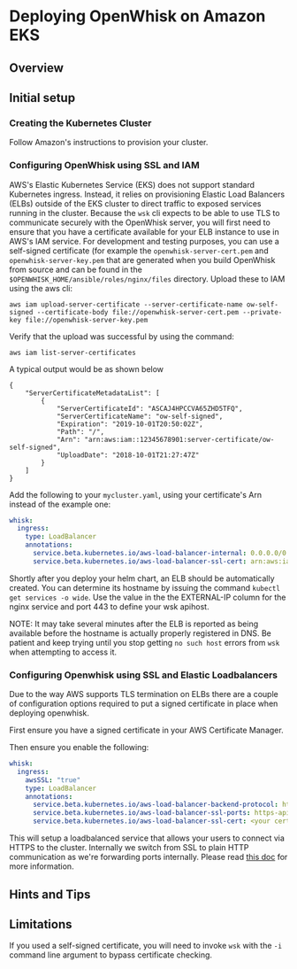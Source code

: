 <!--
#
# Licensed to the Apache Software Foundation (ASF) under one or more
# contributor license agreements.  See the NOTICE file distributed with
# this work for additional information regarding copyright ownership.
# The ASF licenses this file to You under the Apache License, Version 2.0
# (the "License"); you may not use this file except in compliance with
# the License.  You may obtain a copy of the License at
#
#     http://www.apache.org/licenses/LICENSE-2.0
#
# Unless required by applicable law or agreed to in writing, software
# distributed under the License is distributed on an "AS IS" BASIS,
# WITHOUT WARRANTIES OR CONDITIONS OF ANY KIND, either express or implied.
# See the License for the specific language governing permissions and
# limitations under the License.
#
-->

# Deploying OpenWhisk on Amazon EKS

## Overview

## Initial setup

### Creating the Kubernetes Cluster

Follow Amazon's instructions to provision your cluster.

### Configuring OpenWhisk using SSL and IAM

AWS's Elastic Kubernetes Service (EKS) does not support standard Kubernetes
ingress.  Instead, it relies on provisioning Elastic Load
Balancers (ELBs) outside of the EKS cluster to direct traffic to
exposed services running in the cluster.  Because the `wsk` cli
expects to be able to use TLS to communicate securely with the OpenWhisk
server, you will first need to ensure that you have a certificate
available for your ELB instance to use in AWS's IAM service. For
development and testing purposes, you can use a self-signed
certificate (for example the `openwhisk-server-cert.pem` and
`openwhisk-server-key.pem` that are generated when you build OpenWhisk
from source and can be found in the
`$OPENWHISK_HOME/ansible/roles/nginx/files` directory. Upload these to
IAM using the aws cli:
```shell
aws iam upload-server-certificate --server-certificate-name ow-self-signed --certificate-body file://openwhisk-server-cert.pem --private-key file://openwhisk-server-key.pem
```
Verify that the upload was successful by using the command:
```shell
aws iam list-server-certificates
```
A typical output would be as shown below
```
{
    "ServerCertificateMetadataList": [
        {
            "ServerCertificateId": "ASCAJ4HPCCVA65ZHD5TFQ",
            "ServerCertificateName": "ow-self-signed",
            "Expiration": "2019-10-01T20:50:02Z",
            "Path": "/",
            "Arn": "arn:aws:iam::12345678901:server-certificate/ow-self-signed",
            "UploadDate": "2018-10-01T21:27:47Z"
        }
    ]
}
```

Add the following to your `mycluster.yaml`, using your certificate's Arn
instead of the example one:

```yaml
whisk:
  ingress:
    type: LoadBalancer
    annotations:
      service.beta.kubernetes.io/aws-load-balancer-internal: 0.0.0.0/0
      service.beta.kubernetes.io/aws-load-balancer-ssl-cert: arn:aws:iam::12345678901:server-certificate/ow-self-signed
```

Shortly after you deploy your helm chart, an ELB should be
automatically created. You can determine its hostname by issuing
the command `kubectl get services -o wide`. Use the value in the
the EXTERNAL-IP column for the nginx service and port 443 to define
your wsk apihost.

NOTE: It may take several minutes after the ELB is reported as being
available before the hostname is actually properly registered in DNS.
Be patient and keep trying until you stop getting `no such host`
errors from `wsk` when attempting to access it.

### Configuring Openwhisk using SSL and Elastic Loadbalancers

Due to the way AWS supports TLS termination on ELBs there are a couple of configuration options required to put a
signed certificate in place when deploying openwhisk.

First ensure you have a signed certificate in your AWS Certificate Manager.

Then ensure you enable the following:
```yaml
whisk:
  ingress:
    awsSSL: "true"
    type: LoadBalancer
    annotations:
      service.beta.kubernetes.io/aws-load-balancer-backend-protocol: http
      service.beta.kubernetes.io/aws-load-balancer-ssl-ports: https-api
      service.beta.kubernetes.io/aws-load-balancer-ssl-cert: <your certificate ARN>
```

This will setup a loadbalanced service that allows your users to connect via HTTPS to the cluster. Internally we switch
from SSL to plain HTTP communication as we're forwarding ports internally.
Please read [this doc](https://kubernetes-on-aws.readthedocs.io/en/latest/user-guide/tls-termination.html#common-pitfalls) for more information.

## Hints and Tips

## Limitations

If you used a self-signed certificate, you will need to invoke `wsk`
with the `-i` command line argument to bypass certificate checking.
